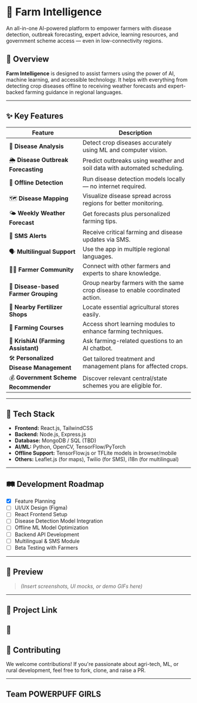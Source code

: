# 🌾 Farm Intelligence

An all-in-one AI-powered platform to empower farmers with disease detection, outbreak forecasting, expert advice, learning resources, and government scheme access — even in low-connectivity regions.

## 🚀 Overview

**Farm Intelligence** is designed to assist farmers using the power of AI, machine learning, and accessible technology. It helps with everything from detecting crop diseases offline to receiving weather forecasts and expert-backed farming guidance in regional languages.

---

## ✨ Key Features

| Feature                                | Description                                                                   |
| -------------------------------------- | ----------------------------------------------------------------------------- |
| 🌱 **Disease Analysis**                | Detect crop diseases accurately using ML and computer vision.                 |
| 🌦 **Disease Outbreak Forecasting**    | Predict outbreaks using weather and soil data with automated scheduling.      |
| 📶 **Offline Detection**               | Run disease detection models locally — no internet required.                  |
| 🗺 **Disease Mapping**                 | Visualize disease spread across regions for better monitoring.                |
| 🌤 **Weekly Weather Forecast**         | Get forecasts plus personalized farming tips.                                 |
| 📩 **SMS Alerts**                      | Receive critical farming and disease updates via SMS.                         |
| 🗣 **Multilingual Support**            | Use the app in multiple regional languages.                                   |
| 👩‍🌾 **Farmer Community**             | Connect with other farmers and experts to share knowledge.                    |
| 📍 **Disease-based Farmer Grouping**   | Group nearby farmers with the same crop disease to enable coordinated action. |
| 🏬 **Nearby Fertilizer Shops**         | Locate essential agricultural stores easily.                                  |
| 📘 **Farming Courses**                 | Access short learning modules to enhance farming techniques.                  |
| 🤖 **KrishiAI (Farming Assistant)**    | Ask farming-related questions to an AI chatbot.                               |
| 🛠 **Personalized Disease Management** | Get tailored treatment and management plans for affected crops.               |
| 💰 **Government Scheme Recommender**   | Discover relevant central/state schemes you are eligible for.                 |

---

## 🧠 Tech Stack

* **Frontend:** React.js, TailwindCSS
* **Backend:** Node.js, Express.js
* **Database:** MongoDB / SQL (TBD)
* **AI/ML:** Python, OpenCV, TensorFlow/PyTorch
* **Offline Support:** TensorFlow\.js or TFLite models in browser/mobile
* **Others:** Leaflet.js (for maps), Twilio (for SMS), i18n (for multilingual)

---

## 🛤 Development Roadmap

* [x] Feature Planning
* [ ] UI/UX Design (Figma)
* [ ] React Frontend Setup
* [ ] Disease Detection Model Integration
* [ ] Offline ML Model Optimization
* [ ] Backend API Development
* [ ] Multilingual & SMS Module
* [ ] Beta Testing with Farmers

---

## 📸 Preview

> *(Insert screenshots, UI mocks, or demo GIFs here)*

---

## 📌 Project Link

🔗 
---

## 🤝 Contributing

We welcome contributions! If you're passionate about agri-tech, ML, or rural development, feel free to fork, clone, and raise a PR.

---

## Team POWERPUFF GIRLS
